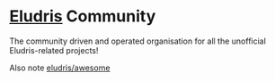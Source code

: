 # [Eludris](https://github.com/eludris) Community

The community driven and operated organisation for all the unofficial Eludris-related projects!

Also note [eludris/awesome](https://github.com/eludris/awesome)
